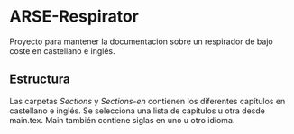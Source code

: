 # ARSE-Respirator

Proyecto para mantener la documentación sobre un respirador de bajo coste en castellano e inglés.

## Estructura
Las carpetas *Sections* y *Sections-en* contienen los diferentes capítulos en castellano e inglés. Se selecciona una lista de capítulos u otra desde main.tex. Main también contiene siglas en uno u otro idioma.
